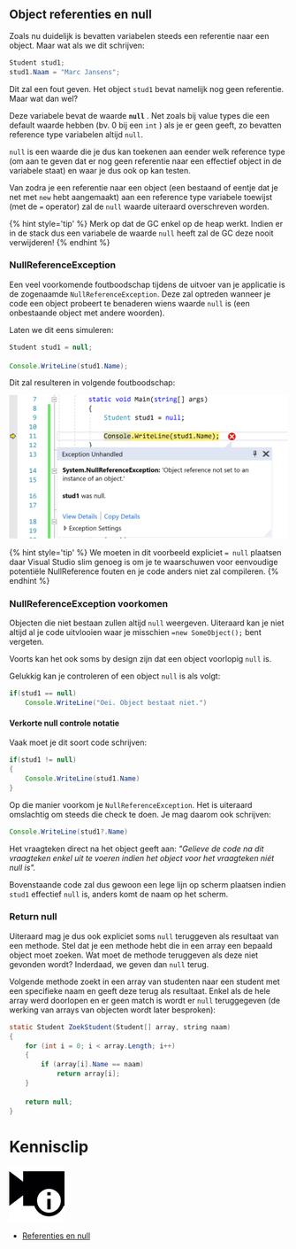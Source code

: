 ## Object referenties en null

Zoals nu duidelijk is bevatten variabelen steeds een referentie naar een object. Maar wat als we dit schrijven:

```java
Student stud1;
stud1.Naam = "Marc Jansens";
```

Dit zal een fout geven. Het object ``stud1`` bevat namelijk nog geen referentie. Maar wat dan wel?

Deze variabele bevat de waarde **``null``** . Net zoals bij value types die een default waarde hebben (bv. 0 bij een ``int`` ) als je er geen geeft, zo bevatten reference type variabelen altijd ``null``. 

``null`` is een waarde die je dus kan toekenen aan eender welk reference type (om aan te geven dat er nog geen referentie naar een effectief object in de variabele staat) en waar je dus ook op kan testen. 

Van zodra je een referentie naar een object (een bestaand of eentje dat je net met ``new`` hebt aangemaakt) aan een reference type variabele toewijst (met de ``=`` operator) zal de ``null`` waarde uiteraard overschreven worden.

{% hint style='tip' %}
Merk op dat de GC enkel op de heap werkt. Indien er in de stack dus een variabele de waarde ``null`` heeft zal de GC deze nooit verwijderen!
{% endhint %}

### NullReferenceException

Een veel voorkomende foutboodschap tijdens de uitvoer van je applicatie is de zogenaamde ``NullReferenceException``. Deze zal optreden wanneer je code een object probeert te benaderen wiens waarde ``null`` is (een onbestaande object met andere woorden).

Laten we dit eens simuleren:

```java
Student stud1 = null;

Console.WriteLine(stud1.Name);
```

Dit zal resulteren in volgende foutboodschap:
 
![NullReferenceException error in VS](../assets/6_klassen/nullref.png)

{% hint style='tip' %}
We moeten in dit voorbeeld expliciet ``= null`` plaatsen daar Visual Studio slim genoeg is om je te waarschuwen voor eenvoudige potentiële NullReference fouten en je code anders niet zal compileren.
{% endhint %}

### NullReferenceException voorkomen

Objecten die niet bestaan zullen altijd ``null`` weergeven. Uiteraard kan je niet altijd al je code uitvlooien waar je misschien ``=new SomeObject();`` bent vergeten.

Voorts kan het ook soms by design zijn dat een object voorlopig ``null`` is.

Gelukkig kan je controleren of een object ``null`` is als volgt:

```java
if(stud1 == null)
    Console.WriteLine("Oei. Object bestaat niet.")
```

#### Verkorte null controle notatie

Vaak moet je dit soort code schrijven:

```java
if(stud1 != null)
{
    Console.WriteLine(stud1.Name)
}
```

Op die manier voorkom je ``NullReferenceException``. Het is uiteraard omslachtig om steeds die check te doen. Je mag daarom ook schrijven:

```java
Console.WriteLine(stud1?.Name)
```

Het vraagteken direct na het object geeft aan: *"Gelieve de code na dit vraagteken enkel uit te voeren indien het object voor het vraagteken niét null is".*

Bovenstaande code zal dus gewoon een lege lijn op scherm plaatsen indien ``stud1`` effectief ``null`` is, anders komt de naam op het scherm.

### Return null

Uiteraard mag je dus ook expliciet soms ``null`` teruggeven als resultaat van een methode. Stel dat je een methode hebt die in een array een bepaald object moet zoeken. Wat moet de methode teruggeven als deze niet gevonden wordt? Inderdaad, we geven dan ``null`` terug.

Volgende methode zoekt in een array van studenten naar een student met een specifieke naam en geeft deze terug als resultaat. Enkel als de hele array werd doorlopen en er geen match is wordt er ``null`` teruggegeven 
(de werking van arrays van objecten wordt later besproken): 

```java
static Student ZoekStudent(Student[] array, string naam)
{
    for (int i = 0; i < array.Length; i++)
    {
        if (array[i].Name == naam)
            return array[i];
    }

    return null;
}
```

<!---NOBOOKSTART--->
# Kennisclip
![](../assets/infoclip.png)
* [Referenties en null](https://ap.cloud.panopto.eu/Panopto/Pages/Viewer.aspx?id=49247267-d9db-411a-8de6-ab5e0084792a)
<!---NOBOOKEND--->

